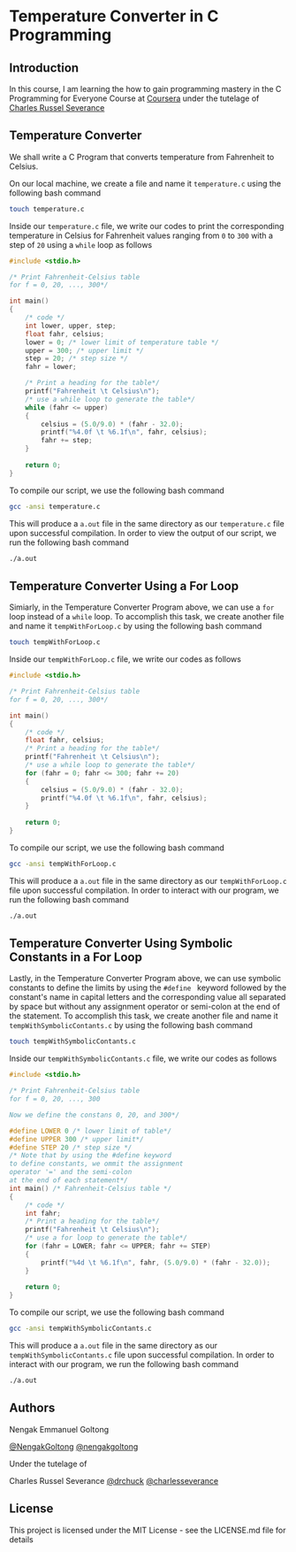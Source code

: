 # Temperature Converter in C Programming

## Introduction
In this course, I am learning the how to gain programming mastery in the C Programming for Everyone Course at [Coursera](https://www.coursera.org/) under the tutelage of [Charles Russel Severance](http://www.dr-chuck.com/)

## Temperature Converter
We shall write a C Program that converts temperature from Fahrenheit to Celsius.

On our local machine, we create a file and name it `temperature.c` using the following bash command
```bash
touch temperature.c
```
Inside our `temperature.c` file, we write our codes to print the corresponding temperature in Celsius for Fahrenheit values ranging from `0` to `300` with a step of `20` using a `while` loop as follows
```C
#include <stdio.h>

/* Print Fahrenheit-Celsius table
for f = 0, 20, ..., 300*/

int main()
{
    /* code */
    int lower, upper, step;
    float fahr, celsius;
    lower = 0; /* lower limit of temperature table */
    upper = 300; /* upper limit */
    step = 20; /* step size */
    fahr = lower;

    /* Print a heading for the table*/
    printf("Fahrenheit \t Celsius\n");
    /* use a while loop to generate the table*/
    while (fahr <= upper)
    {
        celsius = (5.0/9.0) * (fahr - 32.0);
        printf("%4.0f \t %6.1f\n", fahr, celsius);
        fahr += step;
    }
    
    return 0;
}

```

To compile our script, we use the following bash command
```bash
gcc -ansi temperature.c
```
This will produce a `a.out` file in the same directory as our `temperature.c` file upon successful compilation. In order to view the output of our script, we run the following bash command
```bash
./a.out
```

## Temperature Converter Using a For Loop
Simiarly, in the Temperature Converter Program above, we can use a `for` loop instead of a `while` loop. To accomplish this task, we create another file and name it `tempWithForLoop.c` by using the following bash command
```bash
touch tempWithForLoop.c
```
Inside our `tempWithForLoop.c` file, we write our codes as follows
```C
#include <stdio.h>

/* Print Fahrenheit-Celsius table
for f = 0, 20, ..., 300*/

int main()
{
    /* code */
    float fahr, celsius;
    /* Print a heading for the table*/
    printf("Fahrenheit \t Celsius\n");
    /* use a while loop to generate the table*/
    for (fahr = 0; fahr <= 300; fahr += 20)
    {
        celsius = (5.0/9.0) * (fahr - 32.0);
        printf("%4.0f \t %6.1f\n", fahr, celsius);
    }
    
    return 0;
}
```

To compile our script, we use the following bash command
```bash
gcc -ansi tempWithForLoop.c
```
This will produce a `a.out` file in the same directory as our `tempWithForLoop.c` file upon successful compilation. In order to interact with our program, we run the following bash command
```bash
./a.out
```

## Temperature Converter Using Symbolic Constants in a For Loop
Lastly, in the Temperature Converter Program above, we can use symbolic constants to define the limits by using the `#define ` keyword followed by the constant's name in capital letters and the corresponding value all separated by space but without any assignment operator or semi-colon at the end of the statement. To accomplish this task, we create another file and name it `tempWithSymbolicContants.c` by using the following bash command
```bash
touch tempWithSymbolicContants.c
```
Inside our `tempWithSymbolicContants.c` file, we write our codes as follows
```C
#include <stdio.h>

/* Print Fahrenheit-Celsius table
for f = 0, 20, ..., 300

Now we define the constans 0, 20, and 300*/

#define LOWER 0 /* lower limit of table*/
#define UPPER 300 /* upper limit*/
#define STEP 20 /* step size */
/* Note that by using the #define keyword 
to define constants, we ommit the assignment
operator '=' and the semi-colon
at the end of each statement*/
int main() /* Fahrenheit-Celsius table */
{
    /* code */
    int fahr;
    /* Print a heading for the table*/
    printf("Fahrenheit \t Celsius\n");
    /* use a for loop to generate the table*/
    for (fahr = LOWER; fahr <= UPPER; fahr += STEP)
    {
        printf("%4d \t %6.1f\n", fahr, (5.0/9.0) * (fahr - 32.0));
    }
    
    return 0;
}
```

To compile our script, we use the following bash command
```bash
gcc -ansi tempWithSymbolicContants.c
```
This will produce a `a.out` file in the same directory as our `tempWithSymbolicContants.c` file upon successful compilation. In order to interact with our program, we run the following bash command
```bash
./a.out
```


## Authors
Nengak Emmanuel Goltong 

[@NengakGoltong](https://twitter.com/nengakgoltong) 
[@nengakgoltong](https://www.linkedin.com/in/nengak-goltong-81009b200)

Under the tutelage of 

Charles Russel Severance
[@drchuck](https://twitter.com/drchuck)
[@charlesseverance](https://www.linkedin.com/in/charlesseverance)

## License
This project is licensed under the MIT License - see the LICENSE.md file for details